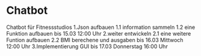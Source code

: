 # Chatbot
Chatbot für Fitnessstudios
1.Json aufbauen 
1.1 information sammeln
1.2 eine Funktion aufbauen
bis 15.03 12:00 Uhr
2.weiter entwickeln 
2.1 eine weitere Funtion aufbauen 
2.2 BMI berechene und ausgaben
bis 16.03 Mittwoch 12:00 Uhr
3.Implementierung GUI
bis 17.03 Donnerstag 16:00 Uhr 

 

